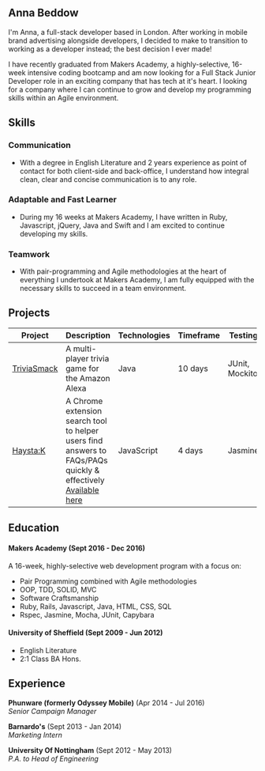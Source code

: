 ## Anna Beddow

I'm Anna, a full-stack developer based in London. After working in mobile brand advertising alongside developers, I decided to make to transition to working as a developer instead; the best decision I ever made!

I have recently graduated from Makers Academy, a highly-selective, 16-week intensive coding bootcamp and am now looking for a Full Stack Junior Developer role in an exciting company that has tech at it's heart. I looking for a company where I can continue to grow and develop my programming skills within an Agile environment.


## Skills

### Communication
 - With a degree in English Literature and 2 years experience as point  of contact for both client-side and back-office, I understand how integral clean, clear and concise communication is to any role.

### Adaptable and Fast Learner
- During my 16 weeks at Makers Academy, I have written in Ruby, Javascript, jQuery, Java and Swift and I am excited to continue developing my skills.

### Teamwork
- With pair-programming and Agile methodologies at the heart of everything I undertook at Makers Academy, I am fully equipped with the necessary skills to succeed in a team environment.


## Projects

 Project | Description | Technologies | Timeframe | Testing
 ------------- | ----------- | --------------------- | ------------ | -------
 [TriviaSmack](https://github.com/nicoleshasha/AlexaPubQuiz)| A multi-player trivia game for the Amazon Alexa | Java | 10 days | JUnit, Mockito   
 [Haysta:K](https://github.com/fbell123/haystak)| A Chrome extension search tool to helper users find answers to FAQs/PAQs quickly & effectively [Available here](https://chrome.google.com/webstore/detail/haystak/menbljajicjikigkpahaonmcjhmjknpo?utm_source=gmail)| JavaScript | 4 days  | Jasmine

## Education

#### Makers Academy (Sept 2016 - Dec 2016)

A 16-week, highly-selective web development program with a focus on:

- Pair Programming combined with Agile methodologies
- OOP, TDD, SOLID, MVC
- Software Craftsmanship
- Ruby, Rails, Javascript, Java, HTML, CSS, SQL
- Rspec, Jasmine, Mocha, JUnit, Capybara

#### University of Sheffield (Sept 2009 - Jun 2012)

- English Literature
- 2:1 Class BA Hons.

## Experience

**Phunware (formerly Odyssey Mobile)** (Apr 2014 - Jul 2016)    
*Senior Campaign Manager*  

**Barnardo's** (Sept 2013 - Jan 2014)   
*Marketing Intern*  

**University Of Nottingham** (Sept 2012 - May 2013)   
*P.A. to Head of Engineering*
